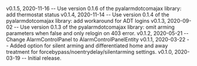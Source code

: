 v0.1.5, 2020-11-16 -- Use version 0.1.6 of the pyalarmdotcomajax library: add thermostat status
v0.1.4, 2020-11-14 -- Use version 0.1.4 of the pyalarmdotcomajax library: add workaround for ADT logins
v0.1.3, 2020-09-02 -- Use version 0.1.3 of the pyalarmdotcomajax library: omit arming parameters when false and only relogin on 403 error.
v0.1.2, 2020-05-21 -- Change AlarmControlPanel to AlarmControlPanelEntity
v0.1.1, 2020-03-22 -- Added option for silent arming and differentiated home and away treatment for forcebypass/noentrydelay/silentarming settings.
v0.1.0, 2020-03-19 -- Initial release.

